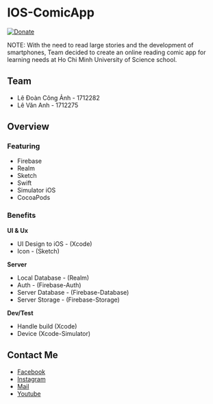 # IOS-ComicApp
[![Donate](https://img.shields.io/badge/Donate-PayPal-green.svg)](https://www.paypal.me/conganhhcmus/1)



NOTE: With the need to read large stories and the development of smartphones, Team decided to create an online reading comic app for learning needs at Ho Chi Minh University of Science school.

## Team

- Lê Đoàn Công Ảnh - 1712282
- Lê Văn Anh - 1712275

## Overview

### Featuring

- Firebase
- Realm
- Sketch
- Swift
- Simulator iOS
- CocoaPods

### Benefits

**UI & Ux**

- UI Design to iOS - (Xcode)
- Icon - (Sketch)

**Server**

- Local Database - (Realm)
- Auth - (Firebase-Auth)
- Server Database - (Firebase-Database)
- Server Storage - (Firebase-Storage)

**Dev/Test**

- Handle build (Xcode)
- Device (Xcode-Simulator)

## Contact Me
- [Facebook](https://www.facebook.com/conganhhcmus)
- [Instagram](https://www.instagram.com/conganhhcmus)
- [Mail](mailto:conganhhcmus@gmail.com)
- [Youtube](https://www.youtube.com/channel/UCExh5J_fK931tesMCry6_pw?view_as=subscriber)
